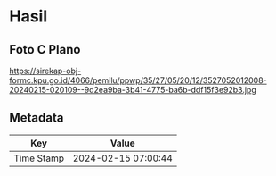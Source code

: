 # Hasil

## Foto C Plano

https://sirekap-obj-formc.kpu.go.id/4066/pemilu/ppwp/35/27/05/20/12/3527052012008-20240215-020109--9d2ea9ba-3b41-4775-ba6b-ddf15f3e92b3.jpg


## Metadata

| Key        | Value               |
| ---------- | ------------------- |
| Time Stamp | 2024-02-15 07:00:44 |



